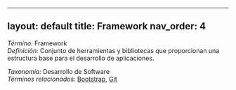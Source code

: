 
---
layout: default
title: Framework
nav_order: 4
---

*Término:* Framework  
*Definición:* Conjunto de herramientas y bibliotecas que proporcionan una estructura base para el desarrollo de aplicaciones.

*Taxonomía:* Desarrollo de Software  
*Términos relacionados:* [Bootstrap](https://maleniski.github.io/diccionario-angl-tec-mx/docs/alfabeticamente/B/bootstrap/), [Git](https://maleniski.github.io/diccionario-angl-tec-mx/docs/alfabeticamente/G/git/)
